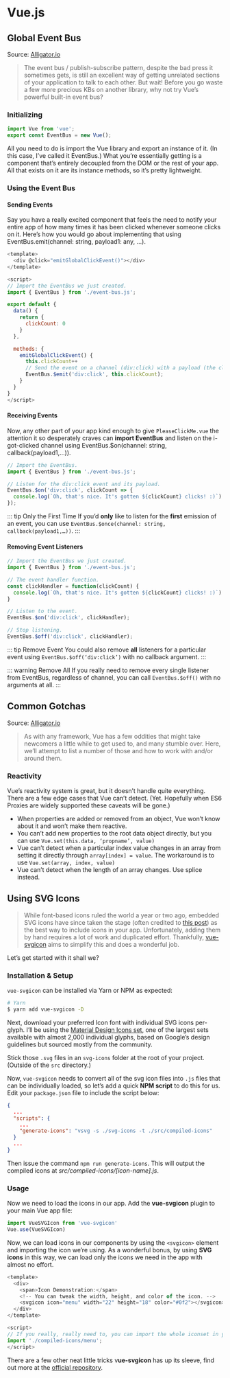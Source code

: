 # Vue.js

## Global Event Bus

Source: [Alligator.io](https://alligator.io/vuejs/global-event-bus/)

> The event bus / publish-subscribe pattern, despite the bad press it sometimes gets, is still an excellent way of getting unrelated sections of your application to talk to each other. But wait! Before you go waste a few more precious KBs on another library, why not try Vue’s powerful built-in event bus?

### Initializing

``` javascript event-bus.js
import Vue from 'vue';
export const EventBus = new Vue();
```

All you need to do is import the Vue library and export an instance of it. (In this case, I’ve called it EventBus.) What you’re essentially getting is a component that’s entirely decoupled from the DOM or the rest of your app. All that exists on it are its instance methods, so it’s pretty lightweight.

### Using the Event Bus

#### Sending Events

Say you have a really excited component that feels the need to notify your entire app of how many times it has been clicked whenever someone clicks on it. Here’s how you would go about implementing that using EventBus.emit(channel: string, payload1: any, …).

``` javascript
<template>
  <div @click="emitGlobalClickEvent()"></div>
</template>

<script>
// Import the EventBus we just created.
import { EventBus } from './event-bus.js';

export default {
  data() {
    return {
      clickCount: 0
    }
  },

  methods: {
    emitGlobalClickEvent() {
      this.clickCount++
      // Send the event on a channel (div:click) with a payload (the click count.)
      EventBus.$emit('div:click', this.clickCount);
    }
  }
}
</script>
```

#### Receiving Events

Now, any other part of your app kind enough to give `PleaseClickMe.vue` the attention it so desperately craves can **import EventBus** and listen on the i-got-clicked channel using EventBus.$on(channel: string, callback(payload1,…)).

``` javascript
// Import the EventBus.
import { EventBus } from './event-bus.js';

// Listen for the div:click event and its payload.
EventBus.$on('div:click', clickCount => {
  console.log(`Oh, that's nice. It's gotten ${clickCount} clicks! :)`)
});
```

::: tip Only the First Time
If you’d **only** like to listen for the **first** emission of an event, you can use ```EventBus.$once(channel: string, callback(payload1,…))```.
:::

#### Removing Event Listeners

``` javascript
// Import the EventBus we just created.
import { EventBus } from './event-bus.js';

// The event handler function.
const clickHandler = function(clickCount) {
  console.log(`Oh, that's nice. It's gotten ${clickCount} clicks! :)`)
}

// Listen to the event.
EventBus.$on('div:click', clickHandler);

// Stop listening.
EventBus.$off('div:click', clickHandler);
```

::: tip Remove Event
You could also remove **all** listeners for a particular event using `EventBus.$off(‘div:click’)` with no callback argument.
:::

::: warning Remove All
If you really need to remove every single listener from EventBus, regardless of channel, you can call `EventBus.$off()` with no arguments at all.
:::

## Common Gotchas

Source: [Alligator.io](https://alligator.io/vuejs/common-gotchas/)

> As with any framework, Vue has a few oddities that might take newcomers a little while to get used to, and many stumble over. Here, we’ll attempt to list a number of those and how to work with and/or around them.

### Reactivity

Vue’s reactivity system is great, but it doesn’t handle quite everything. There are a few edge cases that Vue can’t detect. (Yet. Hopefully when ES6 Proxies are widely supported these caveats will be gone.)

* When properties are added or removed from an object, Vue won’t know about it and won’t make them reactive.
* You can’t add new properties to the root data object directly, but you can use `Vue.set(this.data, ‘propname’, value)`
* Vue can’t detect when a particular index value changes in an array from setting it directly through `array[index] = value`. The workaround is to use `Vue.set(array, index, value)`
* Vue can’t detect when the length of an array changes. Use splice instead.

## Using SVG Icons

> While font-based icons ruled the world a year or two ago, embedded SVG icons have since taken the stage (often credited to [this post](https://css-tricks.com/icon-fonts-vs-svg/)) as the best way to include icons in your app. Unfortunately, adding them by hand requires a lot of work and duplicated effort. Thankfully, [vue-svgicon](https://github.com/MMF-FE/vue-svgicon) aims to simplify this and does a wonderful job.

Let’s get started with it shall we?

### Installation & Setup

`vue-svgicon` can be installed via Yarn or NPM as expected:

``` bash
# Yarn
$ yarn add vue-svgicon -D
```

Next, download your preferred Icon font with individual SVG icons per-glyph. I’ll be using the [Material Design Icons set](https://github.com/Templarian/MaterialDesign/tree/master/icons/svg), one of the largest sets available with almost 2,000 individual glyphs, based on Google’s design guidelines but sourced mostly from the community.

Stick those `.svg` files in an `svg-icons` folder at the root of your project. (Outside of the `src` directory.)

Now, `vue-svgicon` needs to convert all of the svg icon files into `.js` files that can be individually loaded, so let’s add a quick **NPM script** to do this for us. Edit your `package.json` file to include the script below:

``` json
{
  ...
  "scripts": {
    ...
    "generate-icons": "vsvg -s ./svg-icons -t ./src/compiled-icons"
  }
  ...
}
```

Then issue the command `npm run generate-icons`. This will output the compiled icons at _src/compiled-icons/[icon-name].js_.

### Usage

Now we need to load the icons in our app. Add the **vue-svgicon** plugin to your main Vue app file:

``` javascript
import VueSVGIcon from 'vue-svgicon'
Vue.use(VueSVGIcon)
```

Now, we can load icons in our components by using the `<svgicon>` element and importing the icon we’re using. As a wonderful bonus, by using **SVG icons** in this way, we can load only the icons we need in the app with almost no effort.

``` javascript
<template>
  <div>
    <span>Icon Demonstration:</span>
    <!-- You can tweak the width, height, and color of the icon. -->
    <svgicon icon="menu" width="22" height="18" color="#0f2"></svgicon>
  </div>
</template>

<script>
// If you really, really need to, you can import the whole iconset in your main.js file with `import ./compiled-icons`.
import './compiled-icons/menu';
</script>
```

There are a few other neat little tricks v**ue-svgicon** has up its sleeve, find out more at the [official repository](https://github.com/MMF-FE/vue-svgicon).